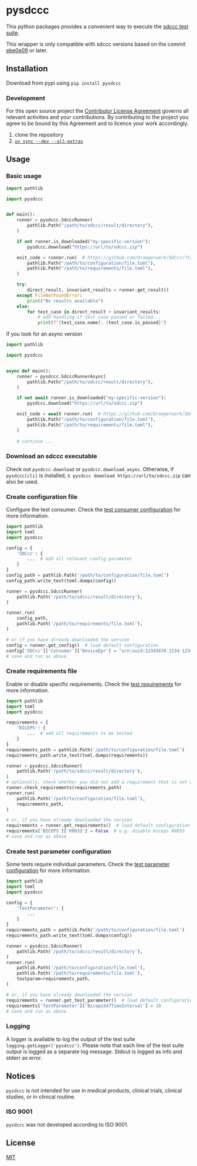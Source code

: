 # pysdccc

This python packages provides a convenient way to execute the [sdccc test suite](https://github.com/Draegerwerk/sdccc/).

This wrapper is only compatible with sdccc versions based on the commit [ebe0e09](https://github.com/Draegerwerk/SDCcc/commit/ebe0e094ff92649d0bda1988b0d1c1b08403aea4) or later.

## Installation

Download from pypi using `pip install pysdccc`

### Development

For this open source project the [Contributor License Agreement](Contributor_License_Agreement.md) governs all relevant activities and your contributions. By contributing to the project you agree to be bound by this Agreement and to licence your work accordingly.

1. clone the repository
2. [`uv sync --dev --all-extras`](https://docs.astral.sh/uv/reference/cli/#uv-sync)

## Usage

### Basic usage

```python
import pathlib

import pysdccc


def main():
    runner = pysdccc.SdcccRunner(
        pathlib.Path("/path/to/sdccc/result/directory"),
    )

    if not runner.is_downloaded("my-specific-version"):
        pysdccc.download("https://url/to/sdccc.zip")

    exit_code = runner.run(  # https://github.com/Draegerwerk/SDCcc/?tab=readme-ov-file#exit-codes
        pathlib.Path("/path/to/configuration/file.toml"),
        pathlib.Path("/path/to/requirements/file.toml"),
    )

    try:
        direct_result, invariant_results = runner.get_result()
    except FileNotFoundError:
        print("No results available")
    else:
        for test_case in direct_result + invariant_results:
            # add handling if test_case passed or failed...
            print(f"{test_case.name}: {test_case.is_passed}")
```
If you look for an async version
```python
import pathlib

import pysdccc


async def main():
    runner = pysdccc.SdcccRunnerAsync(
        pathlib.Path("/path/to/sdccc/result/directory"),
    )

    if not await runner.is_downloaded("my-specific-version"):
        pysdccc.download("https://url/to/sdccc.zip")

    exit_code = await runner.run(  # https://github.com/Draegerwerk/SDCcc/?tab=readme-ov-file#exit-codes
        pathlib.Path("/path/to/configuration/file.toml"),
        pathlib.Path("/path/to/requirements/file.toml"),
    )
    
    # continue ...
```

### Download an sdccc executable

Check out `pysdccc.download` or `pysdccc.download_async`. Otherwise, if `pysdccc[cli]` is installed, `$ pysdccc download https://url/to/sdccc.zip` can also be used.

### Create configuration file

Configure the test consumer. Check the [test consumer configuration](https://github.com/Draegerwerk/SDCcc/?tab=readme-ov-file#test-consumer-configuration) for more information.

```python
import pathlib
import toml
import pysdccc

config = {
    'SDCcc': {
        ...  # add all relevant config parameter
    }
}
config_path = pathlib.Path('/path/to/configuration/file.toml')
config_path.write_text(toml.dumps(config))

runner = pysdccc.SdcccRunner(
    pathlib.Path('/path/to/sdccc/result/directory'),
)

runner.run(
    config_path,
    pathlib.Path('/path/to/requirements/file.toml'),
)

# or if you have already downloaded the version
config = runner.get_config()  # load default configuration
config['SDCcc']['Consumer']['DeviceEpr'] = "urn:uuid:12345678-1234-1234-1234-123456789012"  # e.g. change device epr
# save and run as above
```

### Create requirements file

Enable or disable specific requirements. Check the [test requirements](https://github.com/Draegerwerk/SDCcc/?tab=readme-ov-file#enabling-tests) for more information.

```python
import pathlib
import toml
import pysdccc

requirements = {
    'BICEPS': {
        ...  # add all requirements to be tested
    }
}
requirements_path = pathlib.Path('/path/to/configuration/file.toml')
requirements_path.write_text(toml.dumps(requirements))

runner = pysdccc.SdcccRunner(
    pathlib.Path('/path/to/sdccc/result/directory'),
)
# optionally, check whether you did not add a requirement that is not available
runner.check_requirements(requirements_path)
runner.run(
    pathlib.Path('/path/to/configuration/file.toml'),
    requirements_path,
)

# or, if you have already downloaded the version
requirements = runner.get_requirements()  # load default configuration
requirements['BICEPS']['R0033'] = False  # e.g. disable biceps R0033
# save and run as above
```

### Create test parameter configuration

Some tests require individual parameters. Check the [test parameter configuration](https://github.com/Draegerwerk/SDCcc/?tab=readme-ov-file#test-parameter-configuration) for more information.

```python
import pathlib
import toml
import pysdccc

config = {
    'TestParameter': {
        ...
    }
}
requirements_path = pathlib.Path('/path/to/configuration/file.toml')
requirements_path.write_text(toml.dumps(config))

runner = pysdccc.SdcccRunner(
    pathlib.Path('/path/to/sdccc/result/directory'),
)
runner.run(
    pathlib.Path('/path/to/configuration/file.toml'),
    pathlib.Path('/path/to/requirements/file.toml'),
    testparam=requirements_path,
)

# or, if you have already downloaded the version
requirements = runner.get_test_parameter()  # load default configuration
requirements['TestParameter']['Biceps547TimeInterval'] = 10
# save and run as above
```

### Logging

A logger is available to log the output of the test suite `logging.getLogger('pysdccc')`.
Please note that each line of the test suite output is logged as a separate log message.
Stdout is logged as info and stderr as error.

## Notices

`pysdccc` is not intended for use in medical products, clinical trials, clinical studies, or in clinical routine.

### ISO 9001

`pysdccc` was not developed according to ISO 9001.

## License

[MIT](https://choosealicense.com/licenses/mit/)
